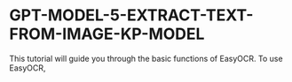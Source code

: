 # GPT-MODEL-5-EXTRACT-TEXT-FROM-IMAGE-KP-MODEL
This tutorial will guide you through the basic functions of EasyOCR. To use EasyOCR,
